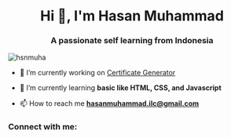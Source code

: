 <h1 align="center">Hi 👋, I'm Hasan Muhammad</h1>
<h3 align="center">A passionate self learning from Indonesia</h3>

<p align="left"> <img src="https://komarev.com/ghpvc/?username=hsnmuha&label=Profile%20views&color=0e75b6&style=flat" alt="hsnmuha" /> </p>

- 🔭 I’m currently working on [Certificate Generator](https://github.com/hsnmuha/certificate-generator)

- 🌱 I’m currently learning **basic like HTML, CSS, and Javascript**

- 📫 How to reach me **hasanmuhammad.ilc@gmail.com**

<h3 align="left">Connect with me:</h3>
<p align="left">
</p>
